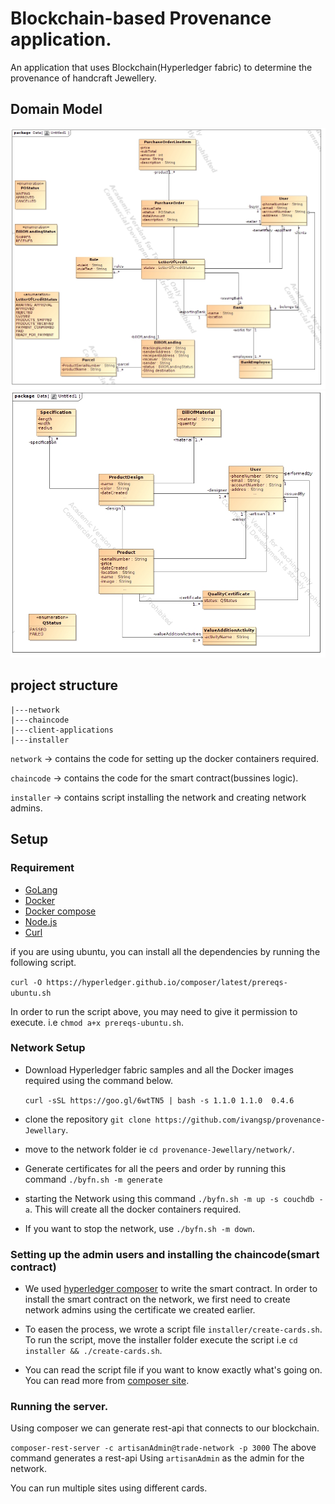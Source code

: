 # Blockchain-based Provenance application.
An application that uses Blockchain(Hyperledger fabric) to determine the provenance of handcraft
Jewellery.

## Domain Model

![domain model](docs/uml1.jpg)
![domaon model -order to cash](docs/uml2.jpg)
## project structure
```
|---network
|---chaincode
|---client-applications
|---installer
```
`network` -> contains the code for setting up the docker containers required.

`chaincode` -> contains the code for the smart contract(bussines logic).

`installer` -> contains script installing the network and creating network admins.

## Setup

### Requirement
- [GoLang](https://golang.org/)
- [Docker](https://www.docker.com/get-started)
- [Docker compose](https://docs.docker.com/compose/install/)
- [Node.js](https://nodejs.org/en/download/)
- [Curl](https://curl.haxx.se/download.html)

if you are using ubuntu, you can install all the dependencies by running the following script.

`curl -O https://hyperledger.github.io/composer/latest/prereqs-ubuntu.sh`

In order to run the script above, you may need to give it permission to execute. i.e `chmod a+x prereqs-ubuntu.sh`.

### Network Setup
- Download Hyperledger fabric samples and all the Docker images required using the command below. 

    `curl -sSL https://goo.gl/6wtTN5 | bash -s 1.1.0 1.1.0  0.4.6`

- clone the repository `git clone https://github.com/ivangsp/provenance-Jewellary`.

- move to the network folder ie `cd provenance-Jewellary/network/`.

- Generate certificates for all the peers and order by running this command `./byfn.sh -m generate`

- starting the Network  using this command `./byfn.sh -m up -s couchdb -a`. This will create all the  docker containers required. 

- If you want to stop the network, use `./byfn.sh -m down`.

### Setting up the admin users and installing the chaincode(smart contract)
- We used [hyperledger composer](https://hyperledger.github.io/composer/v0.19/installing/installing-index) to write the smart contract. In order to install the smart contract on the network, we first need to create network admins using the certificate we created earlier.

- To easen the process, we wrote a script file `installer/create-cards.sh`. To run the script, move the installer folder execute the script i.e `cd installer && ./create-cards.sh`.

- You can read the script file if you want to know exactly what's going on. You can read more from [composer site](https://hyperledger.github.io/composer/v0.19/tutorials/deploy-to-fabric-multi-org).

### Running the server.
Using composer we can generate rest-api that connects to our blockchain.

`composer-rest-server -c artisanAdmin@trade-network -p 3000` The above command generates a rest-api Using `artisanAdmin` as the admin for the network.

You can run multiple sites using different cards.





